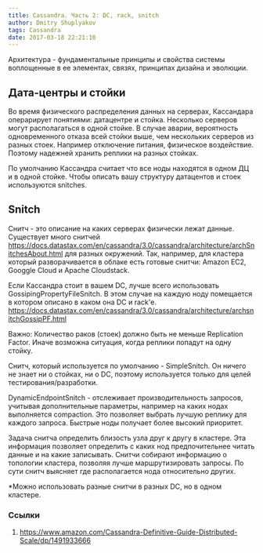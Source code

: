 ```yaml
---
title: Cassandra. Часть 2: DC, rack, snitch
author: Dmitry Shuplyakov
tags: Cassandra
date: 2017-03-18 22:21:10
---
```

Архитектура - фундаментальные принципы и свойства системы воплощенные в ее элементах, связях, принципах дизайна и эволюции.

<!-- more -->

## Дата-центры и стойки
Во время физического распределения данных на серверах, Кассандара операрирует понятиями: датацентре и стойка. Несколько серверов могут располагаться в одной стойке. В случае аварии, вероятность одновременного отказа всей стойки выше, чем нескольких серверов из разных стоек. Например отключение питания, физическое воздействие. Поэтому надежней хранить реплики на разных стойках. 

По умолчанию Кассандра считает что все ноды находятся в одном ДЦ и в одной стойке. Чтобы описать вашу структуру датацентов и стоек используются snitches.


## Snitch

Снитч - это описание на каких серверах физически лежат данные. Существует много снитчей https://docs.datastax.com/en/cassandra/3.0/cassandra/architecture/archSnitchesAbout.html для разных окружений. Так, например, для кластера который разворачивается в облаке есть готовые снитчи: Amazon EC2, Googgle Cloud и Apache Cloudstack.

Если Кассандра стоит в вашем DC, лучше всего использовать GossipingPropertyFileSnitch. В этом случае на каждую ноду помещается в котором описано в каком она DC и rack'e.  https://docs.datastax.com/en/cassandra/3.0/cassandra/architecture/archsnitchGossipPF.html

Важно: Количество раков (стоек)  должно быть не меньше Replication Factor. Иначе возможна ситуация, когда реплики попадут на одну стойку.

Снитч, который используется по умолчанию - SimpleSnitch. Он ничего не знает ни о стойках, ни о DC, поэтому используется только для целей тестирования/разработки.

DynamicEndpointSnitch - отслеживает производительность запросов, учитывая дополнительные параметры, например на каких нодах выполняется compaction. Это позволяет выбрать лучшую реплику для каждого запроса. Быстрые ноды получает более высокий приоритет.

Задача снитча определить близость узла друг к другу в кластере. Эта информация позволяет определить с каких нод предпочительнее читать данные и на какие записывать. Снитчи собирают информацию о топологии кластера, позволяя лучше маршрутизировать запросы. По сути снитч выясняет где располагается нода относительно других.

*Можно использовать разные снитчи в разных DC, но в одном кластере. 

### Ссылки
1. https://www.amazon.com/Cassandra-Definitive-Guide-Distributed-Scale/dp/1491933666
